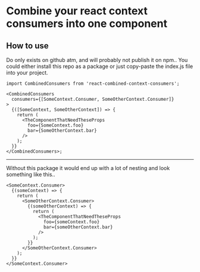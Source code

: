 # Combine your react context consumers into one component

## How to use

Do only exists on github atm, and will probably not publish it on npm..
You could either install this repo as a package or just copy-paste the index.js file into your project.

```JSX
import CombinedConsumers from 'react-combined-context-consumers';

<CombinedConsumers
  consumers={[SomeContext.Consumer, SomeOtherContext.Consumer]}
>
  {([SomeContext, SomeOtherContext]) => {
    return (
      <TheComponentThatNeedTheseProps
        foo={SomeContext.foo}
        bar={SomeOtherContext.bar}
      />
    );
  }}
</CombinedConsumers>;
```

---

Without this package it would end up with a lot of nesting and look something like this..

```JSX
<SomeContext.Consumer>
  {(someContext) => {
    return (
      <SomeOtherContext.Consumer>
        {(someOtherContext) => {
          return (
            <TheComponentThatNeedTheseProps
              foo={someContext.foo}
              bar={someOtherContext.bar}
            />
          );
        }}
      </SomeOtherContext.Consumer>
    );
  }}
</SomeContext.Consumer>
```
